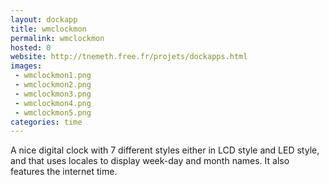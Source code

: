 ```yaml
---
layout: dockapp
title: wmclockmon
permalink: wmclockmon
hosted: 0
website: http://tnemeth.free.fr/projets/dockapps.html
images:
 - wmclockmon1.png
 - wmclockmon2.png
 - wmclockmon3.png
 - wmclockmon4.png
 - wmclockmon5.png
categories: time
---
```

A nice digital clock with 7 different styles either in LCD style and LED style,
and that uses locales to display week-day and month names. It also features the
internet time.
